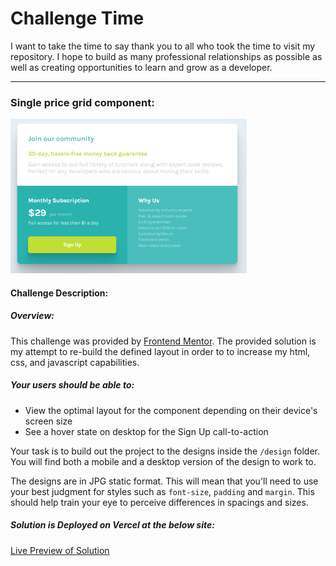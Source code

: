 # Challenge Time #

I want to take the time to say thank you to all who took the time to visit my repository. I hope to build as many professional relationships as possible as well as creating opportunities to learn and grow as a developer.

---

### Single price grid component:

<img src="single-page-component.png" width="75%">

#### Challenge Description:

##### Overview: 

This challenge was provided by [Frontend Mentor](https://www.frontendmentor.io/). The provided solution is my attempt to re-build the defined layout in order to to increase my html, css, and javascript capabilities.

##### Your users should be able to:

- View the optimal layout for the component depending on their device's screen size
- See a hover state on desktop for the Sign Up call-to-action

Your task is to build out the project to the designs inside the `/design` folder. You will find both a mobile and a desktop version of the design to work to.

The designs are in JPG static format. This will mean that you'll need to use your best judgment for styles such as `font-size`, `padding` and `margin`. This should help train your eye to perceive differences in spacings and sizes.

##### Solution is Deployed on Vercel at the below site:

[Live Preview of Solution](https://price-grid-lj8gefump.vercel.app/)



